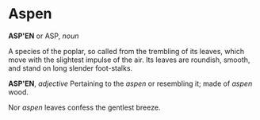 # Aspen

**ASP'EN** or ASP, _noun_

A species of the poplar, so called from the trembling of its leaves, which move with the slightest impulse of the air. Its leaves are roundish, smooth, and stand on long slender foot-stalks.

**ASP'EN**, _adjective_ Pertaining to the _aspen_ or resembling it; made of _aspen_ wood.

Nor _aspen_ leaves confess the gentlest breeze.